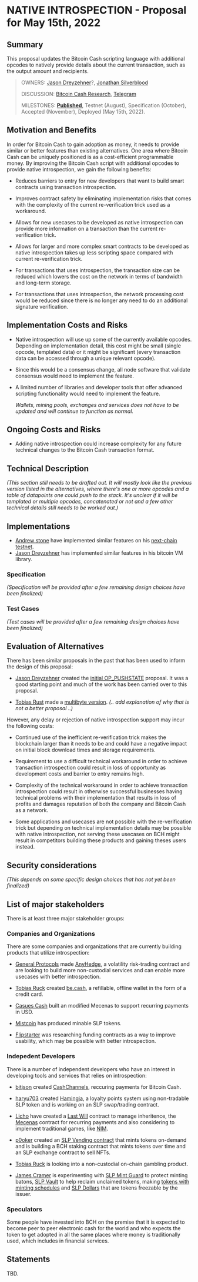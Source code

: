 # NATIVE INTROSPECTION - Proposal for May 15th, 2022

## Summary

This proposal updates the Bitcoin Cash scripting language with additional opcodes to natively provide details about the current transaction, such as the output amount and recipients.

> OWNERS: [Jason Dreyzehner](https://gist.github.com/bitjson)?, [Jonathan Silverblood](https://gitlab.com/monsterbitar)
> 
> DISCUSSION: [Bitcoin Cash Research](https://bitcoincashresearch.org/t/native-introspection-chip-discussion/307), [Telegram](https://t.me/transactionintrospection)
> 
> MILESTONES: **[Published](https://gitlab.com/GeneralProtocols/research/-/blob/master/CHIPs/May%202022,%20Native%20Introspection.md)**, Testnet (August), Specification (October), Accepted (November), Deployed (May 15th, 2022).

## Motivation and Benefits

In order for Bitcoin Cash to gain adoption as money, it needs to provide similar or better features than existing alternatives. One area where Bitcoin Cash can be uniquely positioned is as a cost-efficient programmable money. By improving the Bitcoin Cash script with additional opcodes to provide native introspection, we gain the following benefits:

- Reduces barriers to entry for new developers that want to build smart contracts using transaction introspection.

- Improves contract safety by eliminating implementation risks that comes with the complexity of the current re-verification trick used as a workaround.

- Allows for new usecases to be developed as native introspection can provide more information on a transaction than the current re-verification trick.

- Allows for larger and more complex smart contracts to be developed as native introspection takes up less scripting space compared with current re-verification trick.

- For transactions that uses introspection, the transaction size can be reduced which lowers the cost on the network in terms of bandwidth and long-term storage.

- For transactions that uses introspection, the network processing cost would be reduced since there is no longer any need to do an additional signature verification.

## Implementation Costs and Risks

- Native introspection will use up some of the currently available opcodes. Depending on implementation detail, this cost might be small (single opcode, templated data) or it might be significant (every transaction data can be accessed through a unique relevant opcode).

- Since this would be a consensus change, all node software that validate consensus would need to implement the feature.

- A limited number of libraries and developer tools that offer advanced scripting functionality would need to implement the feature.

  *Wallets, mining pools, exchanges and services does not have to be updated and will continue to function as normal.*

## Ongoing Costs and Risks

- Adding native introspection could increase complexity for any future technical changes to the Bitcoin Cash transaction format.

## Technical Description

*(This section still needs to be drafted out. It will mostly look like the previous version listed in the alternatives, where there's one or more opcodes and a table of datapoints one could push to the stack. It's unclear if it will be templated or multiple opcodes, concatenated or not and a few other technical details still needs to be worked out.)*

## Implementations

- [Andrew stone](https://github.com/gandrewstone) have implemented similar features on his [next-chain testnet](http://nextchain.cash/).
- [Jason Dreyzehner](https://github.com/bitjson) has implemented similar features in his bitcoin VM library.

### Specification

*(Specification will be provided after a few remaining design choices have been finalized)*

### Test Cases

*(Test cases will be provided after a few remaining design choices have been finalized)*

## Evaluation of Alternatives

There has been similar proposals in the past that has been used to inform the design of this proposal:

- [Jason Dreyzehner](https://github.com/bitjson) created the [initial OP_PUSHSTATE](https://github.com/bitjson/op-pushstate) proposal. It was a good starting point and much of the work has been carried over to this proposal.

- [Tobias Rust](https://github.com/EyeOfPython) made a [multibyte version](https://github.com/slpdex/op-pushstate). _(.. add explanation of why that is not a better proposal ..)_

However, any delay or rejection of native introspection support may incur the following costs:

- Continued use of the inefficient re-verification trick makes the blockchain larger than it needs to be and could have a negative impact on initial block download times and storage requirements.

- Requirement to use a difficult technical workaround in order to achieve transaction introspection could result in loss of opportunity as development costs and barrier to entry remains high.

- Complexity of the technical workaround in order to achieve transaction introspection could result in otherwise successful businesses having technical problems with their implementation that results in loss of profits and damages reputation of both the company and Bitcoin Cash as a network.

- Some applications and usecases are not possible with the re-verification trick but depending on technical implementation details may be possible with native introspection, not serving these usecases on BCH might result in competitors building these products and gaining theses users instead.

## Security considerations

*(This depends on some specific design choices that has not yet been finalized)*

## List of major stakeholders

There is at least three major stakeholder groups:

### Companies and Organizations

There are some companies and organizations that are currently building products that utilize introspection:

- [General Protocols](https://generalprotocols.com/ "General Protocols") made [AnyHedge](https://anyhedge.com/ "AnyHedge"), a volatility risk-trading contract and are looking to build more non-custodial services and can enable more usecases with better introspection.

- [Tobias Ruck](https://twitter.com/TobiasRuck/ "Tobias Ruck") created [be.cash](https://be.cash/ "be.cash"), a refillable, offline wallet in the form of a credit card.

- [Casues Cash](https://causes.cash/ "Casues Cash") built an modified Mecenas to support recurring payments in USD.

- [Mistcoin](https://mistcoin.org/ "Mistcoin") has produced minable SLP tokens.

- [Flipstarter](https://flipstarter.cash/ "Flipstarter") was researching funding contracts as a way to improve usability, which may be possible with better introspection.

### Indepedent Developers

There is a number of independent developers who have an interest in developing tools and services that relies on introspection:

- [bitjson](https://gist.github.com/bitjson "bitjson") created [CashChannels](https://blog.bitjson.com/cashchannels-recurring-payments-for-bitcoin-cash-3b274fbfa6e2 "CashChannels"), reccuring payments for Bitcoin Cash.

- [haryu703](https://github.com/haryu703 "haryu703") created [Hamingja](https://github.com/SLPVH/hamingja "Hamingja"), a loyalty points system using non-tradable SLP token and is working on an SLP swap/trading contract.

- [Licho](https://github.com/KarolTrzeszczkowski "Licho") have created a [Last Will](https://github.com/KarolTrzeszczkowski/Electron-Cash-Last-Will-Plugin "Last Will") contract to manage inheritence, the [Mecenas](https://github.com/KarolTrzeszczkowski/Mecenas-recurring-payment-EC-plugin "Mecenas") contract for recurring payments and also considering to implement traditional games, like [NIM](https://en.m.wikipedia.org/wiki/Nim "NIM").

- [p0oker](https://twitter.com/p0oker "p0oker") created an [SLP Vending contract](https://github.com/p0o/yield-farming-bch-smart-contract "SLP Vending contract") that mints tokens on-demand and is building a BCH staking contract that mints tokens over time and an SLP exchange contract to sell NFTs.

- [Tobias Ruck](https://twitter.com/TobiasRuck/ "Tobias Ruck") is looking into a non-custodial on-chain gambling product.

- [James Cramer](https://twitter.com/James_Cramer "James Cramer") is experimenting with [SLP Mint Guard](https://github.com/simpleledger/Electron-Cash-SLP/blob/cashscript-dev/lib/cashscript/slp_mint_guard.cash "SLP Mint Guard") to protect minting batons, [SLP Vault](https://github.com/simpleledger/Electron-Cash-SLP/blob/cashscript-dev/lib/cashscript/slp_vault.cash "SLP Vault") to help reclaim unclaimed tokens, making [tokens with minting schedules](https://github.com/simpleledgerinc/slp-mint-contracts "tokens with minting schedules") and [SLP Dollars](https://github.com/simpleledgerinc/cashscript/blob/master/examples/slp_dollar.cash "SLP Dollars") that are tokens freezable by the issuer.

### Speculators

Some people have invested into BCH on the premise that it is expected to become peer to peer electronic cash for the world and who expects the token to get adopted in all the same places where money is traditionally used, which includes in financial services.

## Statements

TBD.
